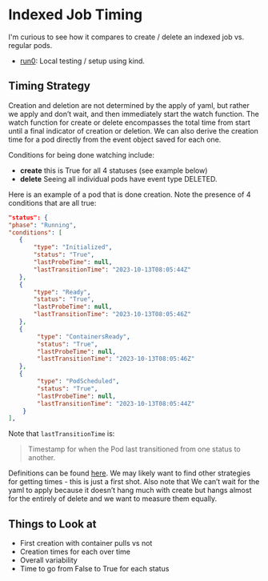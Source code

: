 # Indexed Job Timing

I'm curious to see how it compares to create / delete an indexed job vs.
regular pods.

- [run0](run0): Local testing / setup using kind.


## Timing Strategy

Creation and deletion are not determined by the apply of yaml, but rather we apply and don’t wait, and then immediately start the watch function. The watch function for create or delete encompasses the total time from start until a final indicator of creation or deletion. We can also derive the creation time for a pod directly from the event object saved for each one.

Conditions for being done watching include:

  - **create** this is True for all 4 statuses (see example below)
  - **delete** Seeing all individual pods have event type DELETED.

Here is an example of a pod that is done creation. Note the presence of 4 conditions that are all true:

```json
"status": {
"phase": "Running",
"conditions": [
   {
       "type": "Initialized",
       "status": "True",
       "lastProbeTime": null,
       "lastTransitionTime": "2023-10-13T08:05:44Z"
   },
   {
       "type": "Ready",
       "status": "True",
       "lastProbeTime": null,
       "lastTransitionTime": "2023-10-13T08:05:46Z"
   },
   {
        "type": "ContainersReady",
        "status": "True",
        "lastProbeTime": null,
        "lastTransitionTime": "2023-10-13T08:05:46Z"
   },
   {
        "type": "PodScheduled",
        "status": "True",
        "lastProbeTime": null,
        "lastTransitionTime": "2023-10-13T08:05:44Z"
    }
],
```

Note that `lastTransitionTime` is:

> Timestamp for when the Pod last transitioned from one status to another.

Definitions can be found [here](https://kubernetes.io/docs/concepts/workloads/pods/pod-lifecycle/). We may likely want to find other strategies for getting times - this is just a first shot. Also note that We can’t wait for the yaml to apply because it doesn’t hang much with create but hangs almost for the entirely of delete and we want to measure them equally.

## Things to Look at

- First creation with container pulls vs not
- Creation times for each over time
- Overall variability 
- Time to go from False to True for each status
